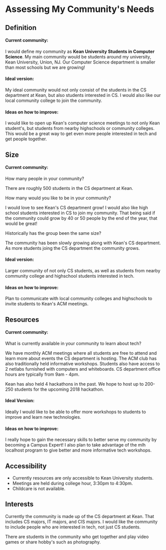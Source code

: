 # Assessing My Community's Needs

## Definition
#### Current community: 
I would define my community as **Kean University Students in Computer Science**.
My main community would be students around my university, Kean University, Union, NJ. Our Computer Science department is smaller than most schools but we are growing!
#### Ideal version:
My ideal community would not only consist of the students in the CS department at Kean, but also students interested in CS. I would also like our local community college to join the community.
#### Ideas on how to improve: 
I would like to open up Kean's computer science meetings to not only Kean student's, but students from nearby highschools or community colleges. This would be a great way to get even more people interested in tech and get people together.

## Size
#### Current community: 
How many people in your community?

There are roughly 500 students in the CS department at Kean.

How many would you like to be in your community?

I would love to see Kean's CS department grow! I would also like high school students interested in CS to join my community. That being said if the community could grow by 40 or 50 people by the end of the year, that would be great!

Historically has the group been the same size?

The community has been slowly growing along with Kean's CS department. As more students joing the CS department the community grows. 
#### Ideal version:
Larger community of not only CS students, as well as students from nearby community college and highschool students interested in tech.
#### Ideas on how to improve: 
Plan to communicate with local community colleges and highschools to invite students to Kean's ACM meetings.

## Resources 
#### Current community:
What is currently available in your community to learn about tech?

We have monthly ACM meetings where all students are free to attend and learn more about events the CS department is hosting. The ACM club has also traditionally held informative workshops. Students also have access to 2 netlabs furnished with computers and whiteboards. CS department office hours are typically from 9am - 4pm.

Kean has also held 4 hackathons in the past. We hope to host up to 200-250 students for the upcoming 2018 hackathon.
#### Ideal Version: 
Ideally I would like to be able to offer more workshops to students to improve and learn new technologies.
#### Ideas on how to improve:
I really hope to gain the necessary skills to better serve my community by becoming a Campus Expert! I also plan to take advantage of the mlh localhost program to give better and more informative tech workshops.

## Accessibility
* Currently resources are only accessible to Kean University students.
* Meetings are held during college hour, 3:30pm to 4:30pm.
* Childcare is not available.

## Interests
Currently the community is made up of the CS department at Kean. That includes CS majors, IT majors, and CIS majors. I would like the community to include people who are interested in tech, not just CS students.

There are students in the community who get together and play video games or share hobby's such as photography.
